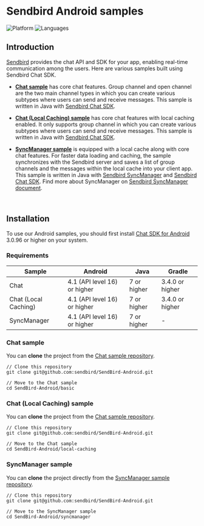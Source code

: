 # Sendbird Android samples
![Platform](https://img.shields.io/badge/platform-ANDROID-orange.svg)
![Languages](https://img.shields.io/badge/language-JAVA-orange.svg)

## Introduction

[Sendbird](https://sendbird.com) provides the chat API and SDK for your app, enabling real-time communication among the users. Here are various samples built using Sendbird Chat SDK.

- [**Chat sample**](#chat-sample) has core chat features. Group channel and open channel are the two main channel types in which you can create various subtypes where users can send and receive messages. This sample is written in Java with [Sendbird Chat SDK](https://github.com/sendbird/SendBird-SDK-Android/tree/master/com/sendbird/sdk/sendbird-android-sdk).

- [**Chat (Local Caching) sample**](#chat-local-caching-sample) has core chat features with local caching enabled. It only supports group channel in which you can create various subtypes where users can send and receive messages. This sample is written in Java with [Sendbird Chat SDK](https://github.com/sendbird/SendBird-SDK-Android/tree/master/com/sendbird/sdk/sendbird-android-sdk).

- [**SyncManager sample**](#syncmanager-sample) is equipped with a local cache along with core chat features. For faster data loading and caching, the sample synchronizes with the Sendbird server and saves a list of group channels and the messages within the local cache into your client app. This sample is written in Java with [Sendbird SyncManager](https://github.com/sendbird/sendbird-syncmanager-android) and [Sendbird Chat SDK](https://github.com/sendbird/SendBird-SDK-Android/tree/master/com/sendbird/sdk/sendbird-android-sdk). Find more about SyncManager on [Sendbird SyncManager document](https://sendbird.com/docs/syncmanager/v1/android/getting-started/about-syncmanager).

<br />

## Installation

To use our Android samples, you should first install [Chat SDK for Android](https://github.com/sendbird/SendBird-SDK-Android/tree/master/com/sendbird/sdk/sendbird-android-sdk) 3.0.96 or higher on your system.

### Requirements

|Sample|Android|Java|Gradle| 
|---|---|---|---|
|Chat|4.1 (API level 16) or higher|7 or higher|3.4.0 or higher |
|Chat (Local Caching)|4.1 (API level 16) or higher|7 or higher|3.4.0 or higher |
|SyncManager|4.1 (API level 16) or higher|7 or higher|-|

### Chat sample

You can **clone** the project from the [Chat sample repository](https://github.com/sendbird/SendBird-Android). 

```
// Clone this repository
git clone git@github.com:sendbird/SendBird-Android.git  

// Move to the Chat sample
cd SendBird-Android/basic
```

### Chat (Local Caching) sample

You can **clone** the project from the [Chat sample repository](https://github.com/sendbird/SendBird-Android). 

```
// Clone this repository
git clone git@github.com:sendbird/SendBird-Android.git  

// Move to the Chat sample
cd SendBird-Android/local-caching
```

### SyncManager sample

You can **clone** the project directly from the [SyncManager sample repository](https://github.com/sendbird/SendBird-Android/tree/master/syncmanager).

```
// Clone this repository
git clone git@github.com:sendbird/SendBird-Android.git

// Move to the SyncManager sample
cd SendBird-Android/syncmanager
```
